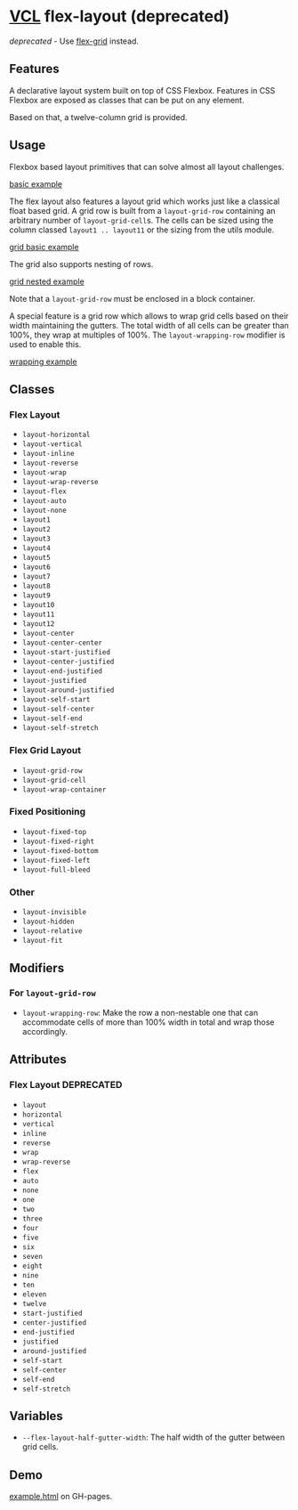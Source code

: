 # [VCL](https://vcl.github.io/) flex-layout (deprecated)

*deprecated* - Use [flex-grid](#flex-grid) instead.

## Features

A declarative layout system built on top of CSS Flexbox.
Features in CSS Flexbox are exposed as classes that can be put on
any element.

Based on that, a twelve-column grid is provided.

## Usage

Flexbox based layout primitives that can solve almost all layout challenges.

[basic example](/demo/example-basic.html)

The flex layout also features a layout grid which works just like a classical
float based grid. A grid row is built from a `layout-grid-row` containing
an arbitrary number of `layout-grid-cell`s. The cells can be sized using
the column classed `layout1 .. layout11` or the sizing from
the utils module.

[grid basic example](/demo/example-grid-basic.html)

The grid also supports nesting of rows.

[grid nested example](/demo/example-grid-nested.html)

Note that a `layout-grid-row` must be enclosed in a block container.

A special feature is a grid row which allows to wrap grid cells based on
their width maintaining the gutters. The total width of all cells can be
greater than 100%, they wrap at multiples of 100%.
The `layout-wrapping-row` modifier is used to enable this.

[wrapping example](/demo/example-grid-wrapping.html)

## Classes

### Flex Layout

- `layout-horizontal`
- `layout-vertical`
- `layout-inline`
- `layout-reverse`
- `layout-wrap`
- `layout-wrap-reverse`
- `layout-flex`
- `layout-auto`
- `layout-none`
- `layout1`
- `layout2`
- `layout3`
- `layout4`
- `layout5`
- `layout6`
- `layout7`
- `layout8`
- `layout9`
- `layout10`
- `layout11`
- `layout12`
- `layout-center`
- `layout-center-center`
- `layout-start-justified`
- `layout-center-justified`
- `layout-end-justified`
- `layout-justified`
- `layout-around-justified`
- `layout-self-start`
- `layout-self-center`
- `layout-self-end`
- `layout-self-stretch`

### Flex Grid Layout

- `layout-grid-row`
- `layout-grid-cell`
- `layout-wrap-container`

### Fixed Positioning

- `layout-fixed-top`
- `layout-fixed-right`
- `layout-fixed-bottom`
- `layout-fixed-left`
- `layout-full-bleed`

### Other

- `layout-invisible`
- `layout-hidden`
- `layout-relative`
- `layout-fit`

## Modifiers

### For `layout-grid-row`

- `layout-wrapping-row`: Make the row a non-nestable one that can
accommodate cells of more than 100% width in total and wrap those accordingly.

## Attributes

### Flex Layout DEPRECATED

- `layout`
- `horizontal`
- `vertical`
- `inline`
- `reverse`
- `wrap`
- `wrap-reverse`
- `flex`
- `auto`
- `none`
- `one`
- `two`
- `three`
- `four`
- `five`
- `six`
- `seven`
- `eight`
- `nine`
- `ten`
- `eleven`
- `twelve`
- `start-justified`
- `center-justified`
- `end-justified`
- `justified`
- `around-justified`
- `self-start`
- `self-center`
- `self-end`
- `self-stretch`

## Variables

- `--flex-layout-half-gutter-width`: The half width of the gutter between
grid cells.

## Demo

[example.html](/demo/example.html) on GH-pages.
